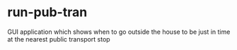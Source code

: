 # run-pub-tran
GUI application which shows when to go outside the house to be just in time at the nearest public transport stop
